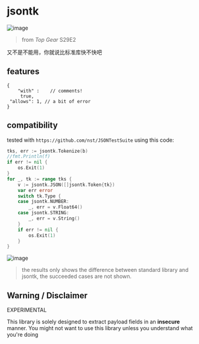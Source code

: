 # jsontk

![image](https://github.com/frankli0324/go-jsontk/assets/20221896/37b70d26-f28f-4616-88f0-3a6683610f00)
> from *Top Gear* S29E2

又不是不能用，你就说比标准库快不快吧

## features

```jsonc
{
	"with" :  	// comments!
     true,
 "allows": 1, // a bit of error
}
```

## compatibility

tested with `https://github.com/nst/JSONTestSuite` using this code:

```go
tks, err := jsontk.Tokenize(b)
//fmt.Println(f)
if err != nil {
    os.Exit(1)
}
for _, tk := range tks {
    v := jsontk.JSON([]jsontk.Token{tk})
    var err error
    switch tk.Type {
    case jsontk.NUMBER:
        _, err = v.Float64()
    case jsontk.STRING:
        _, err = v.String()
    }
    if err != nil {
        os.Exit(1)
    }
}
```

![image](https://github.com/frankli0324/go-jsontk/assets/20221896/9df5a269-7308-4336-ad85-948d60d0e527)

> the results only shows the difference between standard library and jsontk, the succeeded cases are not shown.

## Warning / Disclaimer

EXPERIMENTAL

This library is solely designed to extract payload fields in an **insecure** manner.
You might not want to use this library unless you understand what you're doing
